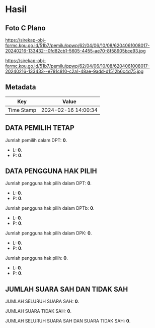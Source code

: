 # Hasil

## Foto C Plano

https://sirekap-obj-formc.kpu.go.id/51b7/pemilu/ppwp/62/04/06/10/08/6204061008017-20240216-133432--0fd82cb1-5605-4455-ae70-8f58905bce93.jpg

https://sirekap-obj-formc.kpu.go.id/51b7/pemilu/ppwp/62/04/06/10/08/6204061008017-20240216-133433--e781c810-c2a1-48ae-9add-d1512b6c4d75.jpg


## Metadata

| Key        | Value               |
| ---------- | ------------------- |
| Time Stamp | 2024-02-16 14:00:34 |


## DATA PEMILIH TETAP

Jumlah pemilih dalam DPT: **0**.
 * L: **0**.
 * P: **0**.

## DATA PENGGUNA HAK PILIH

Jumlah pengguna hak pilih dalam DPT: **0**.
 * L: **0**.
 * P: **0**.

Jumlah pengguna hak pilih dalam DPTb: **0**.
 * L: **0**.
 * P: **0**.

Jumlah pengguna hak pilih dalam DPK: **0**.
 * L: **0**.
 * P: **0**.

Jumlah pengguna hak pilih: **0**.
 * L: **0**.
 * P: **0**.

## JUMLAH SUARA SAH DAN TIDAK SAH

JUMLAH SELURUH SUARA SAH: **0**.

JUMLAH SUARA TIDAK SAH: **0**.

JUMLAH SELURUH SUARA SAH DAN SUARA TIDAK SAH: **0**.


